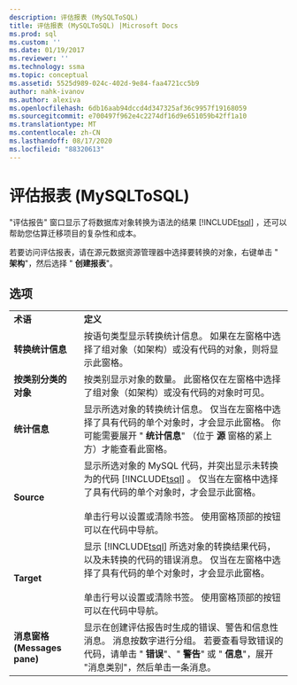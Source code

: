 ```yaml
---
description: 评估报表 (MySQLToSQL)
title: 评估报表 (MySQLToSQL) |Microsoft Docs
ms.prod: sql
ms.custom: ''
ms.date: 01/19/2017
ms.reviewer: ''
ms.technology: ssma
ms.topic: conceptual
ms.assetid: 5525d989-024c-402d-9e84-faa4721cc5b9
author: nahk-ivanov
ms.author: alexiva
ms.openlocfilehash: 6db16aab94dccd4d347325af36c9957f19168059
ms.sourcegitcommit: e700497f962e4c2274df16d9e651059b42ff1a10
ms.translationtype: MT
ms.contentlocale: zh-CN
ms.lasthandoff: 08/17/2020
ms.locfileid: "88320613"
---
```

# <a name="assessment-report-mysqltosql"></a>评估报表 (MySQLToSQL)
"评估报告" 窗口显示了将数据库对象转换为语法的结果 [!INCLUDE[tsql](../../includes/tsql-md.md)] ，还可以帮助您估算迁移项目的复杂性和成本。  
  
若要访问评估报表，请在源元数据资源管理器中选择要转换的对象，右键单击 " **架构**"，然后选择 " **创建报表**"。  
  
## <a name="options"></a>选项  
  
|||  
|-|-|  
|**术语**|**定义**|  
|**转换统计信息**|按语句类型显示转换统计信息。 如果在左窗格中选择了组对象（如架构）或没有代码的对象，则将显示此窗格。|  
|**按类别分类的对象**|按类别显示对象的数量。 此窗格仅在左窗格中选择了组对象（如架构）或没有代码的对象时可见。|  
|**统计信息**|显示所选对象的转换统计信息。 仅当在左窗格中选择了具有代码的单个对象时，才会显示此窗格。 你可能需要展开 " **统计信息**" （位于 **源** 窗格的紧上方）才能查看此窗格。|  
|**Source**|显示所选对象的 MySQL 代码，并突出显示未转换为的代码 [!INCLUDE[tsql](../../includes/tsql-md.md)] 。 仅当在左窗格中选择了具有代码的单个对象时，才会显示此窗格。<br /><br />单击行号以设置或清除书签。 使用窗格顶部的按钮可以在代码中导航。|  
|**Target**|显示 [!INCLUDE[tsql](../../includes/tsql-md.md)] 所选对象的转换结果代码，以及未转换的代码的错误消息。 仅当在左窗格中选择了具有代码的单个对象时，才会显示此窗格。<br /><br />单击行号以设置或清除书签。 使用窗格顶部的按钮可以在代码中导航。|  
|**消息窗格 (Messages pane)**|显示在创建评估报告时生成的错误、警告和信息性消息。 消息按数字进行分组。 若要查看导致错误的代码，请单击 " **错误**"、" **警告**" 或 " **信息**"，展开 "消息类别"，然后单击一条消息。|  
  
